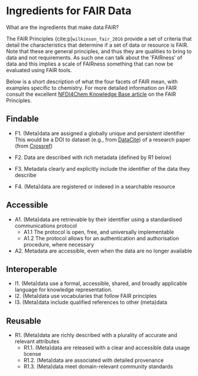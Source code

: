 # Ingredients for FAIR Data

What are the ingredients that make data FAIR?

The FAIR Principles {cite:p}`wilkinson_fair_2016` provide a set of criteria that detail the characteristics
that determine if a set of data or resource is FAIR.  Note that these are general principles, and thus they
are qualities to bring to data and not requirements.  As such one can talk about the 'FAIRness' of data
and this implies a scale of FAIRness something that can now be evaluated using FAIR tools.

Below is a short description of what the four facets of FAIR mean, with examples specific to chemistry. For more 
detailed information on FAIR consult the excellent [NFDI4Chem Knowledge Base article](https://knowledgebase.nfdi4chem.de/knowledge_base/docs/topics/fair/) on the FAIR 
Principles.

## Findable
- F1. (Meta)data are assigned a globally unique and persistent identifier
  This would be a DOI to dataset (e.g., from [DataCite](https://datacite.org/)) 
  of a research paper (from [Crossref](https://www.crossref.org/))
- F2. Data are described with rich metadata (defined by R1 below)
  
- F3. Metadata clearly and explicitly include the identifier of the data they describe
- F4. (Meta)data are registered or indexed in a searchable resource
## Accessible
- A1. (Meta)data are retrievable by their identifier using a standardised communications protocol
  - A1.1 The protocol is open, free, and universally implementable
  - A1.2 The protocol allows for an authentication and authorisation procedure, where necessary
- A2. Metadata are accessible, even when the data are no longer available
## Interoperable
- I1. (Meta)data use a formal, accessible, shared, and broadly applicable language for knowledge representation.
- I2. (Meta)data use vocabularies that follow FAIR principles
- I3. (Meta)data include qualified references to other (meta)data
## Reusable
- R1. (Meta)data are richly described with a plurality of accurate and relevant attributes
  - R1.1. (Meta)data are released with a clear and accessible data usage license
  - R1.2. (Meta)data are associated with detailed provenance
  - R1.3. (Meta)data meet domain-relevant community standards

```{bibliography}
```